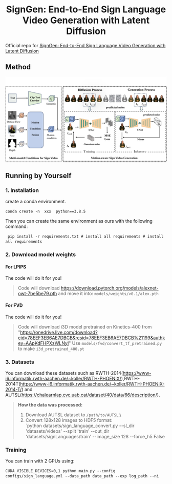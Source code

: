 <h1 align="center"> SignGen: End-to-End Sign Language Video Generation with Latent Diffusion</h1>

Official repo for [SignGen: End-to-End Sign Language Video Generation with Latent Diffusion]([https://arxiv.org/pdf/2306.02018.pdf](https://openreview.net/forum?id=qLuwGkbEAs))


## Method

![method](pic/framework_10.png "method")


## Running by Yourself

### 1. Installation 

create a conda environment.
```
conda create -n  xxx  python==3.8.5 
```

Then you  can create the same environment as ours with the following command:
```
 pip install -r requirements.txt # install all requirements # install all requirements
```

### 2. Download model weights

#### For LPIPS

The code will do it for you!
> Code will download https://download.pytorch.org/models/alexnet-owt-7be5be79.pth and move it into: `models/weights/v0.1/alex.pth`

#### For FVD

The code will do it for you!

> Code will download i3D model pretrained on Kinetics-400 from "https://onedrive.live.com/download?cid=78EEF3EB6AE7DBCB&resid=78EEF3EB6AE7DBCB%21199&authkey=AApKdFHPXzWLNyI"
> Use `models/fvd/convert_tf_pretrained.py` to make `i3d_pretrained_400.pt`

### 3. Datasets

You can download these datasets such  as RWTH-2014(https://www-i6.informatik.rwth-aachen.de/~koller/RWTH-PHOENIX/),RWTH-2014T(https://www-i6.informatik.rwth-aachen.de/~koller/RWTH-PHOENIX-2014-T/) and AUTSL(https://chalearnlap.cvc.uab.cat/dataset/40/data/66/description/).

> **How the data was processed:**
> 1. Download  AUTSL dataset to `/path/to/AUTSL`:\
> 2. Convert 128x128 images to HDF5 format:\
> `python datasets/sign_language_convert.py --sl_dir 'datasets/videos' --split 'train'  --out_dir 'datasets/signLanguages/train' --image_size 128  --force_h5 False

### Training

You can train  with 2 GPUs using:
```
CUDA_VISIBLE_DEVICES=0,1 python main.py --config configs/sign_language.yml --data_path data_path --exp log_path --ni
```
